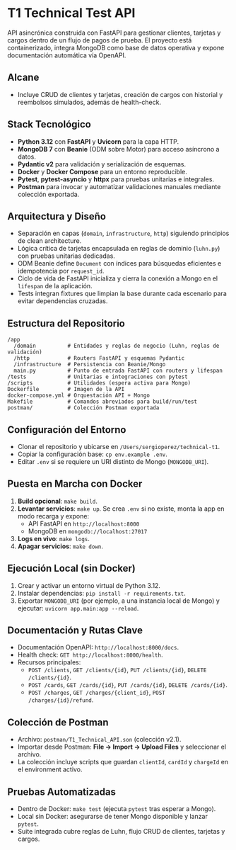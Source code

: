 # T1 Technical Test API

API asincrónica construida con FastAPI para gestionar clientes, tarjetas y cargos dentro de un flujo de pagos de prueba. El proyecto está containerizado, integra MongoDB como base de datos operativa y expone documentación automática vía OpenAPI.

## Alcane
- Incluye CRUD de clientes y tarjetas, creación de cargos con historial y reembolsos simulados, además de health-check.


## Stack Tecnológico
- **Python 3.12** con **FastAPI** y **Uvicorn** para la capa HTTP.
- **MongoDB 7** con **Beanie** (ODM sobre Motor) para acceso asíncrono a datos.
- **Pydantic v2** para validación y serialización de esquemas.
- **Docker** y **Docker Compose** para un entorno reproducible.
- **Pytest**, **pytest-asyncio** y **httpx** para pruebas unitarias e integrales.
- **Postman** para invocar y automatizar validaciones manuales mediante colección exportada.

## Arquitectura y Diseño
- Separación en capas (`domain`, `infrastructure`, `http`) siguiendo principios de clean architecture.
- Lógica crítica de tarjetas encapsulada en reglas de dominio (`luhn.py`) con pruebas unitarias dedicadas.
- ODM Beanie define `Document` con índices para búsquedas eficientes e idempotencia por `request_id`.
- Ciclo de vida de FastAPI inicializa y cierra la conexión a Mongo en el `lifespan` de la aplicación.
- Tests integran fixtures que limpian la base durante cada escenario para evitar dependencias cruzadas.

## Estructura del Repositorio
```
/app
  /domain          # Entidades y reglas de negocio (Luhn, reglas de validación)
  /http            # Routers FastAPI y esquemas Pydantic
  /infrastructure  # Persistencia con Beanie/Mongo
  main.py          # Punto de entrada FastAPI con routers y lifespan
/tests             # Unitarias e integraciones con pytest
/scripts           # Utilidades (espera activa para Mongo)
Dockerfile         # Imagen de la API
docker-compose.yml # Orquestación API + Mongo
Makefile           # Comandos abreviados para build/run/test
postman/           # Colección Postman exportada
```

## Configuración del Entorno
- Clonar el repositorio y ubicarse en `/Users/sergioperez/technical-t1`.
- Copiar la configuración base: `cp env.example .env`.
- Editar `.env` si se requiere un URI distinto de Mongo (`MONGODB_URI`).

## Puesta en Marcha con Docker
1. **Build opcional**: `make build`.
2. **Levantar servicios**: `make up`. Se crea `.env` si no existe, monta la app en modo recarga y expone:
   - API FastAPI en `http://localhost:8000`
   - MongoDB en `mongodb://localhost:27017`
3. **Logs en vivo**: `make logs`.
4. **Apagar servicios**: `make down`.

## Ejecución Local (sin Docker)
1. Crear y activar un entorno virtual de Python 3.12.
2. Instalar dependencias: `pip install -r requirements.txt`.
3. Exportar `MONGODB_URI` (por ejemplo, a una instancia local de Mongo) y ejecutar:
   `uvicorn app.main:app --reload`.

## Documentación y Rutas Clave
- Documentación OpenAPI: `http://localhost:8000/docs`.
- Health check: `GET http://localhost:8000/health`.
- Recursos principales:
  - `POST /clients`, `GET /clients/{id}`, `PUT /clients/{id}`, `DELETE /clients/{id}`.
  - `POST /cards`, `GET /cards/{id}`, `PUT /cards/{id}`, `DELETE /cards/{id}`.
  - `POST /charges`, `GET /charges/{client_id}`, `POST /charges/{id}/refund`.

## Colección de Postman
- Archivo: `postman/T1_Technical_API.son` (colección v2.1).
- Importar desde Postman: **File → Import → Upload Files** y seleccionar el archivo.
- La colección incluye scripts que guardan `clientId`, `cardId` y `chargeId` en el environment activo.

## Pruebas Automatizadas
- Dentro de Docker: `make test` (ejecuta `pytest` tras esperar a Mongo).
- Local sin Docker: asegurarse de tener Mongo disponible y lanzar `pytest`.
- Suite integrada cubre reglas de Luhn, flujo CRUD de clientes, tarjetas y cargos.


